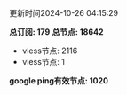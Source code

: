 更新时间2024-10-26 04:15:29

**总订阅: 179**
**总节点: 18642**
- vless节点: 2116
- vless节点: 1

**google ping有效节点: 1020**
